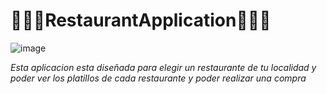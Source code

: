# 🧑🏽‍🍳**RestaurantApplication**👩🏽‍🍳

![image](https://github.com/RomanDominguez/Roman-DominguezFullStackRestaurantApplication/assets/146168127/e864c860-9e55-4c06-a21f-74722a885711)

_Esta aplicacion esta diseñada para  elegir un restaurante de tu localidad y poder ver los platillos de cada restaurante y poder realizar una compra_


